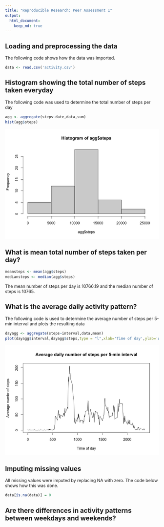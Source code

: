 ```yaml
---
title: "Reproducible Research: Peer Assessment 1"
output: 
  html_document:
    keep_md: true
---
```



## Loading and preprocessing the data
The following code shows how the data was imported.

```r
data <- read.csv('activity.csv')
```

## Histogram showing the total number of steps taken everyday
The following code was used to determine the total number of steps per day

```r
agg <- aggregate(steps~date,data,sum)
hist(agg$steps)
```

![](Assignment_2_HV_files/figure-html/histogram-1.png)<!-- -->

## What is mean total number of steps taken per day?

```r
meansteps <- mean(agg$steps)
mediansteps <- median(agg$steps)
```
The mean number of steps per day is 10766.19 and the median number of steps is 10765.  

## What is the average daily activity pattern?
The following code is used to determine the average number of steps per 5-min interval and plots the resulting data

```r
dayagg <- aggregate(steps~interval,data,mean)
plot(dayagg$interval,dayagg$steps,type = "l",xlab='Time of day',ylab='Average numbr of steps', main='Average daily number of steps per 5-min interval')
```

![](Assignment_2_HV_files/figure-html/unnamed-chunk-2-1.png)<!-- -->


## Imputing missing values
All missing values were imputed by replacing NA with zero. The code below shows how this was done.

```r
data[is.na(data)] = 0
```


## Are there differences in activity patterns between weekdays and weekends?
